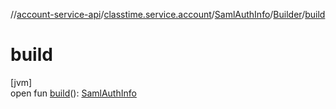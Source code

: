 //[account-service-api](../../../../index.md)/[classtime.service.account](../../index.md)/[SamlAuthInfo](../index.md)/[Builder](index.md)/[build](build.md)

# build

[jvm]\
open fun [build](build.md)(): [SamlAuthInfo](../index.md)
